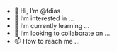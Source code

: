 - 👋 Hi, I’m @fdias
- 👀 I’m interested in ...
- 🌱 I’m currently learning ...
- 💞️ I’m looking to collaborate on ...
- 📫 How to reach me ...

<!---
fdias/fdias is a ✨ special ✨ repository because its `README.md` (this file) appears on your GitHub profile.
You can click the Preview link to take a look at your changes.
--->
